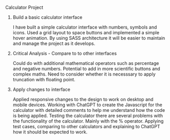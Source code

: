 Calculator Project

1. Build a basic calculator interface

   I have built a simple calculator interface with numbers, symbols and icons. Used a grid layout to space buttons and implemented a simple hover animation. By using SASS architecture it will be easier to maintain and manage the project as it develops.

2. Critical Analysis - Compare to to other interfaces

   Could do with additional mathematical operators such as percentage and negative numbers. Potential to add in more scientific buttons and complex maths. Need to consider whether it is necesssary to apply truncation with floating point.

3. Apply changes to interface

   Applied responsive changes to the design to work on desktop and mobile devices.
   Working with ChatGPT to create the Javascript for the calculator with detailed comments to help me understand how the code is being applied. Testing the calculator there are several problems with the functionality of the calculator. Mainly with the % operator. Applying test cases, comparing to other calculators and explaining to ChatGPT how it should be expected to work.
